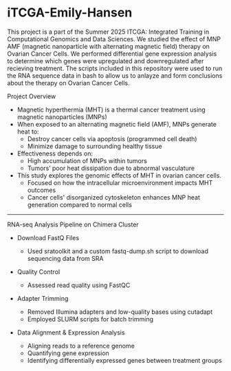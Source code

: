 # iTCGA-Emily-Hansen
This project is a part of the Summer 2025 ITCGA: Integrated Training in Computational Genomics and Data Sciences. We studied the effect of MNP AMF (magnetic nanoparticle with alternating magnetic field) therapy on Ovarian Cancer Cells. We performed differential gene expression analysis to determine which genes were upregulated and downregulated after recieving treatment. The scripts included in this repository were used to run the RNA sequence data in bash to allow us to anlayze and form conclusions about the therapy on Ovarian Cancer Cells. 

Project Overview
- Magnetic hyperthermia (MHT) is a thermal cancer treatment using magnetic nanoparticles (MNPs)
- When exposed to an alternating magnetic field (AMF), MNPs generate heat to:
  - Destroy cancer cells via apoptosis (programmed cell death)
  - Minimize damage to surrounding healthy tissue
- Effectiveness depends on:
  - High accumulation of MNPs within tumors
  - Tumors’ poor heat dissipation due to abnormal vasculature
- This study explores the genomic effects of MHT in ovarian cancer cells.
  - Focused on how the intracellular microenvironment impacts MHT outcomes
  - Cancer cells' disorganized cytoskeleton enhances MNP heat generation compared to normal cells

---
RNA-seq Analysis Pipeline on Chimera Cluster

- Download FastQ Files
  - Used sratoolkit and a custom fastq-dump.sh script to download sequencing data from SRA

- Quality Control
  - Assessed read quality using FastQC

- Adapter Trimming
  - Removed Illumina adapters and low-quality bases using cutadapt
  - Employed SLURM scripts for batch trimming

- Data Alignment & Expression Analysis
    - Aligning reads to a reference genome
    - Quantifying gene expression
    - Identifying differentially expressed genes between treatment groups
